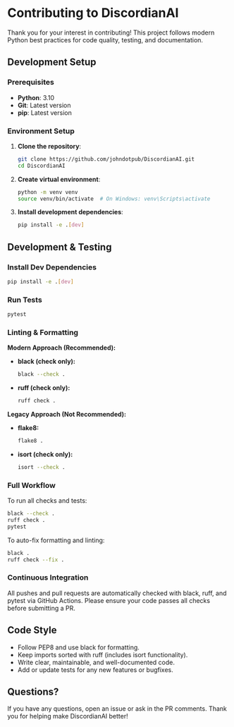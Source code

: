 # Contributing to DiscordianAI

Thank you for your interest in contributing! This project follows modern Python best practices for code quality, testing, and documentation.

## Development Setup

### Prerequisites

- **Python**: 3.10
- **Git**: Latest version
- **pip**: Latest version

### Environment Setup

1. **Clone the repository**:
   ```bash
   git clone https://github.com/johndotpub/DiscordianAI.git
   cd DiscordianAI
   ```

2. **Create virtual environment**:
   ```bash
   python -m venv venv
   source venv/bin/activate  # On Windows: venv\Scripts\activate
   ```

3. **Install development dependencies**:
   ```bash
   pip install -e .[dev]
   ```

## Development & Testing

### Install Dev Dependencies

```bash
pip install -e .[dev]
```

### Run Tests

```bash
pytest
```

### Linting & Formatting

**Modern Approach (Recommended):**
- **black (check only):**
  ```bash
  black --check .
  ```
- **ruff (check only):**
  ```bash
  ruff check .
  ```

**Legacy Approach (Not Recommended):**
- **flake8:**
  ```bash
  flake8 .
  ```
- **isort (check only):**
  ```bash
  isort --check .
  ```

### Full Workflow

To run all checks and tests:

```bash
black --check .
ruff check .
pytest
```

To auto-fix formatting and linting:

```bash
black .
ruff check --fix .
```

### Continuous Integration

All pushes and pull requests are automatically checked with black, ruff, and pytest via GitHub Actions. Please ensure your code passes all checks before submitting a PR.

## Code Style
- Follow PEP8 and use black for formatting.
- Keep imports sorted with ruff (includes isort functionality).
- Write clear, maintainable, and well-documented code.
- Add or update tests for any new features or bugfixes.

## Questions?
If you have any questions, open an issue or ask in the PR comments. Thank you for helping make DiscordianAI better! 